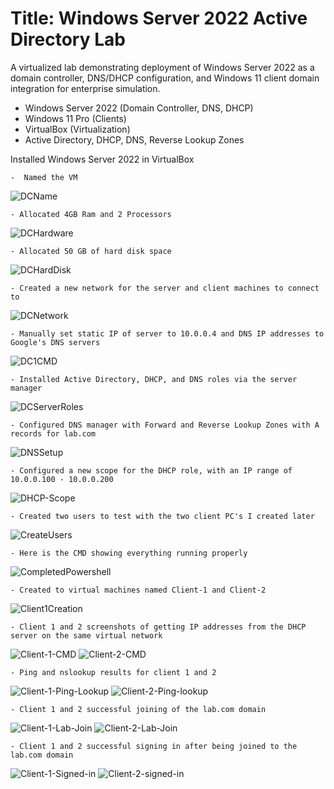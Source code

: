 # Title: Windows Server 2022 Active Directory Lab
A virtualized lab demonstrating deployment of Windows Server 2022 as a domain controller, DNS/DHCP configuration, and Windows 11 client domain integration for enterprise simulation.

- Windows Server 2022 (Domain Controller, DNS, DHCP)
- Windows 11 Pro (Clients)
- VirtualBox (Virtualization)
- Active Directory, DHCP, DNS, Reverse Lookup Zones

Installed Windows Server 2022 in VirtualBox
    
    -  Named the VM
      
![DCName](DCName.png)

    - Allocated 4GB Ram and 2 Processors
![DCHardware](DCHardware.png)

    - Allocated 50 GB of hard disk space
      
![DCHardDisk](DCHardDisk.png)

    - Created a new network for the server and client machines to connect to

![DCNetwork](DCNetwork.png)

    - Manually set static IP of server to 10.0.0.4 and DNS IP addresses to Google's DNS servers
    
![DC1CMD](DC1CMD.png)

    - Installed Active Directory, DHCP, and DNS roles via the server manager

![DCServerRoles](DCServerRoles.png)

    - Configured DNS manager with Forward and Reverse Lookup Zones with A records for lab.com

![DNSSetup](DNSSetup.png)

    - Configured a new scope for the DHCP role, with an IP range of 10.0.0.100 - 10.0.0.200

![DHCP-Scope](DHCP-Scope.png)

    - Created two users to test with the two client PC's I created later
![CreateUsers](CreateUsers.png)

    - Here is the CMD showing everything running properly
![CompletedPowershell](CompletedPowershell.png)

    - Created to virtual machines named Client-1 and Client-2
    
![Client1Creation](Client1Creation.png)

    - Client 1 and 2 screenshots of getting IP addresses from the DHCP server on the same virtual network

![Client-1-CMD](Client-1-CMD.png) ![Client-2-CMD](Client-2-CMD.png)

    - Ping and nslookup results for client 1 and 2
![Client-1-Ping-Lookup](Client-1-Ping-Lookup.png) ![Client-2-Ping-lookup](Client-2-Ping-lookup.png)

    - Client 1 and 2 successful joining of the lab.com domain
![Client-1-Lab-Join](Client-1-Lab-Join.png) ![Client-2-Lab-Join](Client-2-Lab-Join.png)

    - Client 1 and 2 successful signing in after being joined to the lab.com domain

![Client-1-Signed-in](Client-1-Signed-in.png) ![Client-2-signed-in](Client-2-signed-in.png)

